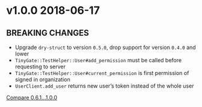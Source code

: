 # v1.0.0 2018-06-17

## BREAKING CHANGES

* Upgrade `dry-struct` to version `0.5.0`, drop support for version `0.4.0`
and lower
* `TinyGate::TestHelper::User#add_permission` must be called before requesting to server
* `TinyGate::TestHelper::User#current_permission` is first permission of signed in organization
* `UserClient.add_user` returns new user’s token instead of the whole user

[Compare 0.6.1...1.0.0](https://github.com/tinyhr/tiny-gate/compare/0.6.1...1.0.0)
